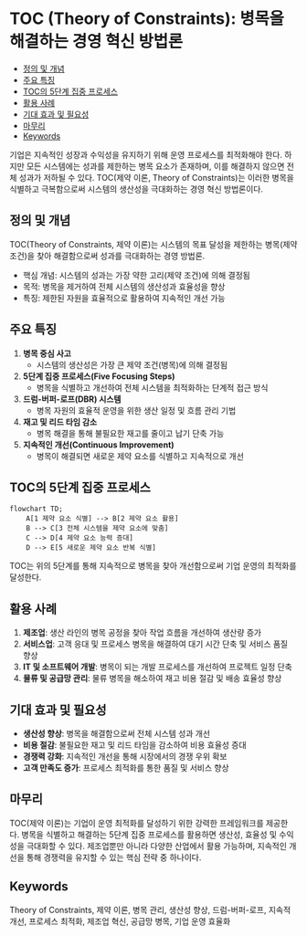 # TOC (Theory of Constraints): 병목을 해결하는 경영 혁신 방법론

<!-- mtoc-start -->

- [정의 및 개념](#정의-및-개념)
- [주요 특징](#주요-특징)
- [TOC의 5단계 집중 프로세스](#toc의-5단계-집중-프로세스)
- [활용 사례](#활용-사례)
- [기대 효과 및 필요성](#기대-효과-및-필요성)
- [마무리](#마무리)
- [Keywords](#keywords)

<!-- mtoc-end -->

기업은 지속적인 성장과 수익성을 유지하기 위해 운영 프로세스를 최적화해야 한다. 하지만 모든 시스템에는 성과를 제한하는 병목 요소가 존재하며, 이를 해결하지 않으면 전체 성과가 저하될 수 있다. TOC(제약 이론, Theory of Constraints)는 이러한 병목을 식별하고 극복함으로써 시스템의 생산성을 극대화하는 경영 혁신 방법론이다.

## 정의 및 개념

TOC(Theory of Constraints, 제약 이론)는 시스템의 목표 달성을 제한하는 병목(제약 조건)을 찾아 해결함으로써 성과를 극대화하는 경영 방법론.

- 핵심 개념: 시스템의 성과는 가장 약한 고리(제약 조건)에 의해 결정됨
- 목적: 병목을 제거하여 전체 시스템의 생산성과 효율성을 향상
- 특징: 제한된 자원을 효율적으로 활용하여 지속적인 개선 가능

## 주요 특징

1. **병목 중심 사고**
   - 시스템의 생산성은 가장 큰 제약 조건(병목)에 의해 결정됨
2. **5단계 집중 프로세스(Five Focusing Steps)**
   - 병목을 식별하고 개선하여 전체 시스템을 최적화하는 단계적 접근 방식
3. **드럼-버퍼-로프(DBR) 시스템**
   - 병목 자원의 효율적 운영을 위한 생산 일정 및 흐름 관리 기법
4. **재고 및 리드 타임 감소**
   - 병목 해결을 통해 불필요한 재고를 줄이고 납기 단축 가능
5. **지속적인 개선(Continuous Improvement)**
   - 병목이 해결되면 새로운 제약 요소를 식별하고 지속적으로 개선

## TOC의 5단계 집중 프로세스

```mermaid
flowchart TD;
    A[1 제약 요소 식별] --> B[2 제약 요소 활용]
    B --> C[3 전체 시스템을 제약 요소에 맞춤]
    C --> D[4 제약 요소 능력 증대]
    D --> E[5 새로운 제약 요소 반복 식별]
```

TOC는 위의 5단계를 통해 지속적으로 병목을 찾아 개선함으로써 기업 운영의 최적화를 달성한다.

## 활용 사례

1. **제조업**: 생산 라인의 병목 공정을 찾아 작업 흐름을 개선하여 생산량 증가
2. **서비스업**: 고객 응대 및 프로세스 병목을 해결하여 대기 시간 단축 및 서비스 품질 향상
3. **IT 및 소프트웨어 개발**: 병목이 되는 개발 프로세스를 개선하여 프로젝트 일정 단축
4. **물류 및 공급망 관리**: 물류 병목을 해소하여 재고 비용 절감 및 배송 효율성 향상

## 기대 효과 및 필요성

- **생산성 향상**: 병목을 해결함으로써 전체 시스템 성과 개선
- **비용 절감**: 불필요한 재고 및 리드 타임을 감소하여 비용 효율성 증대
- **경쟁력 강화**: 지속적인 개선을 통해 시장에서의 경쟁 우위 확보
- **고객 만족도 증가**: 프로세스 최적화를 통한 품질 및 서비스 향상

## 마무리

TOC(제약 이론)는 기업이 운영 최적화를 달성하기 위한 강력한 프레임워크를 제공한다. 병목을 식별하고 해결하는 5단계 집중 프로세스를 활용하면 생산성, 효율성 및 수익성을 극대화할 수 있다. 제조업뿐만 아니라 다양한 산업에서 활용 가능하며, 지속적인 개선을 통해 경쟁력을 유지할 수 있는 핵심 전략 중 하나이다.

## Keywords

Theory of Constraints, 제약 이론, 병목 관리, 생산성 향상, 드럼-버퍼-로프, 지속적 개선, 프로세스 최적화, 제조업 혁신, 공급망 병목, 기업 운영 효율화
